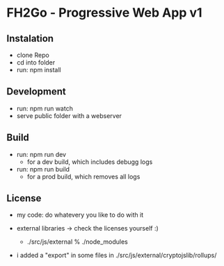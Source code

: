 # FH2Go - Progressive Web App v1

## Instalation
- clone Repo
- cd into folder
- run: npm install

## Development
- run: npm run watch
- serve public folder with a webserver

## Build
- run: npm run dev
  - for a dev build, which includes debugg logs
- run: npm run build
  - for a prod build, which removes all logs


## License
- my code: do whatevery you like to do with it

- external libraries -> check the licenses yourself :)
  - ./src/js/external % ./node_modules

- i added a "export" in some files in ./src/js/external/cryptojslib/rollups/